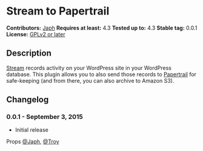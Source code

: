 # Stream to Papertrail

**Contributors:**		[Japh](https://profiles.wordpress.org/japh) 
**Requires at least:**	4.3 
**Tested up to:**		4.3 
**Stable tag:**			0.0.1 
**License:**			[GPLv2 or later](https://www.gnu.org/licenses/gpl-2.0.html) 

## Description

[Stream](https://wordpress.org/plugins/stream/) records activity on your WordPress site in your WordPress database. This plugin allows you to also send those records to [Papertrail](https://papertrailapp.com/) for safe-keeping (and from there, you can also archive to Amazon S3).

## Changelog

### 0.0.1 - September 3, 2015

* Initial release

Props [@Japh](https://github.com/japh), [@Troy](https://github.com/troy)
